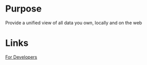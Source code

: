 # Purpose
Provide a unified view of all data you own, locally and on the web

# Links
[For Developers](docs/ForDevelopers.md)
